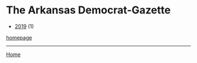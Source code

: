 # The Arkansas Democrat-Gazette

  * [2019](./the-arkansas-democrat-gazette-2019.md) (1)

[homepage](https://www.arkansasonline.com/)

----

[Home](../index.md)
